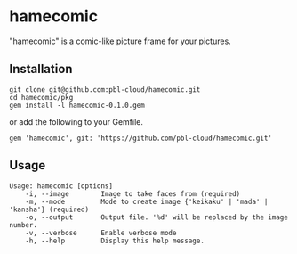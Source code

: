 # hamecomic

"hamecomic" is a comic-like picture frame for your pictures.

## Installation

```
git clone git@github.com:pbl-cloud/hamecomic.git
cd hamecomic/pkg
gem install -l hamecomic-0.1.0.gem
```

or add the following to your Gemfile.

```
gem 'hamecomic', git: 'https://github.com/pbl-cloud/hamecomic.git'
```

## Usage

```
Usage: hamecomic [options]
    -i, --image        Image to take faces from (required)
    -m, --mode         Mode to create image {'keikaku' | 'mada' | 'kansha'} (required)
    -o, --output       Output file. '%d' will be replaced by the image number.
    -v, --verbose      Enable verbose mode
    -h, --help         Display this help message.
```
